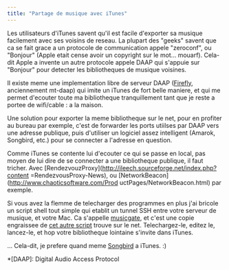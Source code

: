 ```yaml
---
title: "Partage de musique avec iTunes"
---
```


Les utilisateurs d'iTunes savent qu'il est facile d'exporter sa musique
facilement avec ses voisins de reseau. La plupart des "geeks" savent que ca se
fait grace a un protocole de communication appele "zeroconf", ou "Bonjour"
(Apple etait cense avoir un copyright sur le mot... mouarf). Cela-dit Apple a
invente un autre protocole appele DAAP qui s'appuie sur "Bonjour" pour
detecter les bibliotheques de musique voisines.

Il existe meme une implementation libre de serveur DAAP
([Firefly](http://www.fireflymediaserver.org/), anciennement mt-daap) qui
imite un iTunes de fort belle maniere, et qui me permet d'ecouter toute ma
bibliotheque tranquillement tant que je reste a portee de wifi/cable : a la
maison.

Une solution pour exporter la meme bibliotheque sur le net, pour en profiter
au bureau par exemple, c'est de forwarder les ports utiilses par DAAP vers une
adresse publique, puis d'utiliser un logiciel assez intelligent (Amarok,
Songbird, etc.) pour se connecter a l'adresse en question.

Comme iTunes se contente lui d'ecouter ce qui se passe en local, pas moyen de
lui dire de se connecter a une bibliotheque publique, il faut tricher. Avec
[RendezvouzProxy](http://ileech.sourceforge.net/index.php?content
=RendezvousProxy-News), ou [NetworkBeacon](http://www.chaoticsoftware.com/Prod
uctPages/NetworkBeacon.html) par exemple.

Si vous avez la flemme de telecharger des programmes en plus j'ai bricole un
script shell tout simple qui etablit un tunnel SSH entre votre serveur de
musique, et votre Mac. Ca s'appelle
[musicgate](http://cyprio.net/scripts/musicgate), et c'est une copie
engraissee de [cet autre script](http://the.taoofmac.com/space/DAAP) trouve
sur le net. Telechargez-le, editez le, lancez-le, et hop votre bibliotheque
lointaine s'invite dans iTunes.

... Cela-dit, je prefere quand meme [Songbird](http://getsongbird.com/) a
iTunes. :)

  *[DAAP]: Digital Audio Access Protocol

